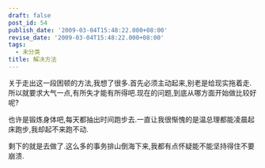 ```yaml
---
draft: false
post_id: 54
publish_date: '2009-03-04T15:48:22.000+08:00'
revise_date: '2009-03-04T15:48:22.000+08:00'
tags:
  - 未分类
title: 解决方法
---
```


关于走出这一段困顿的方法,我想了很多.首先必须主动起来,别老是给现实拖着走.所以就要求大气一点,有所失才能有所得吧.现在的问题,到底从哪方面开始做比较好呢?

也许是锻炼身体吧,每天都抽出时间跑步去.一直让我很惭愧的是温总理都能凌晨起床跑步,我却起不来跑不动.

剩下的就是去做了.这么多的事务排山倒海下来,我都有点怀疑能不能坚持得住不要崩溃.
